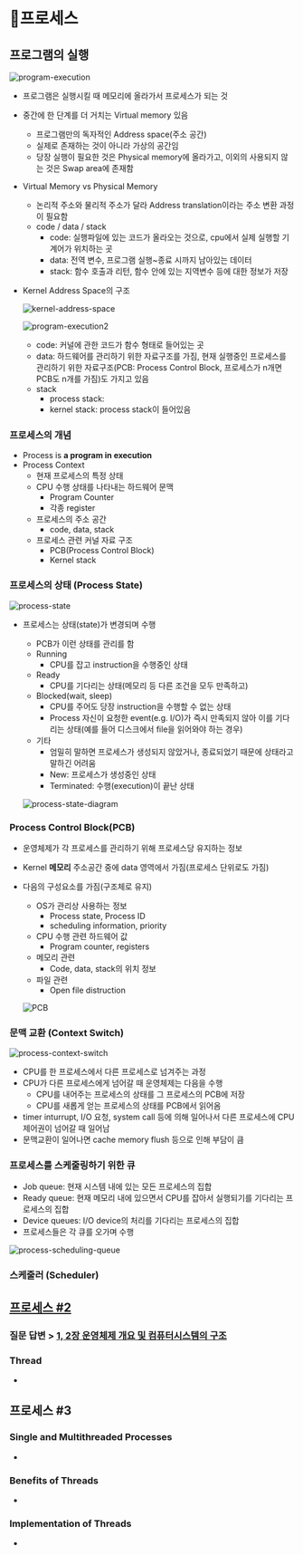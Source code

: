 # 프로세스



## 프로그램의 실행

![program-execution](src/program-execution.png)

- 프로그램은 실행시킬 때 메모리에 올라가서 프로세스가 되는 것
- 중간에 한 단계를 더 거치는 Virtual memory 있음
  - 프로그램만의 독자적인 Address space(주소 공간)
  - 실제로 존재하는 것이 아니라 가상의 공간임
  - 당장 실행이 필요한 것은 Physical memory에 올라가고, 이외의 사용되지 않는 것은 Swap area에 존재함
- Virtual Memory vs Physical Memory
  - 논리적 주소와 물리적 주소가 달라 Address translation이라는 주소 변환 과정이 필요함
  - code / data / stack
    - code: 실행파일에 있는 코드가 올라오는 것으로, cpu에서 실제 실행할 기계어가 위치하는 곳
    - data: 전역 변수, 프로그램 실행~종료 시까지 남아있는 데이터
    - stack: 함수 호출과 리턴, 함수 안에 있는 지역변수 등에 대한 정보가 저장

- Kernel Address Space의 구조

  ![kernel-address-space](src/kernel-address-space.png)

  ![program-execution2](src/program-execution2.png)

  - code: 커널에 관한 코드가 함수 형태로 들어있는 곳
  - data: 하드웨어를 관리하기 위한 자료구조를 가짐, 현재 실행중인 프로세스를 관리하기 위한 자료구조(PCB: Process Control Block, 프로세스가 n개면 PCB도 n개를 가짐)도 가지고 있음
  - stack
    - process stack: 
    - kernel stack: process stack이 들어있음



### 프로세스의 개념

- Process is <b>a program in execution</b>
- Process Context
  - 현재 프로세스의 특정 상태
  - CPU 수행 상태를 나타내는 하드웨어 문맥
    - Program Counter
    - 각종 register
  - 프로세스의 주소 공간
    - code, data, stack
  - 프로세스 관련 커널 자료 구조
    - PCB(Process Control Block)
    - Kernel stack

### 프로세스의  상태 (Process State)

![process-state](src/process-state.png)

- 프로세스는 상태(state)가 변경되며 수행

  - PCB가 이런 상태를 관리를 함
  - Running
    - CPU를 잡고 instruction을 수행중인 상태
  - Ready
    - CPU를 기다리는 상태(메모리 등 다른 조건을 모두 만족하고)
  - Blocked(wait, sleep)
    - CPU를 주어도 당장 instruction을 수행할 수 없는 상태
    - Process 자신이 요청한 event(e.g. I/O)가 즉시 만족되지 않아 이를 기다리는 상태(예를 들어 디스크에서 file을 읽어와야 하는 경우)
  - 기타
    - 엄밀히 말하면 프로세스가 생성되지 않았거나, 종료되었기 때문에 상태라고 말하긴 어려움
    - New: 프로세스가 생성중인 상태
    - Terminated: 수행(execution)이 끝난 상태

  ![process-state-diagram](src/process-state-diagram.png)

### Process Control Block(PCB)

- 운영체제가 각 프로세스를 관리하기 위해 프로세스당 유지하는 정보

- Kernel <b>메모리</b> 주소공간 중에 data 영역에서 가짐(프로세스 단위로도 가짐)

- 다음의 구성요소를 가짐(구조체로 유지)

  - OS가 관리상 사용하는 정보
    - Process state, Process ID
    - scheduling information, priority
  - CPU 수행 관련 하드웨어 값
    - Program counter, registers
  - 메모리 관련
    - Code, data, stack의 위치 정보
  - 파일 관련
    - Open file distruction

  ![PCB](src/PCB.png)

  

### 문맥 교환 (Context Switch)

![process-context-switch](src/process-context-switch.png)

- CPU를 한 프로세스에서 다른 프로세스로 넘겨주는 과정
- CPU가 다른 프로세스에게 넘어갈 때 운영체제는 다음을 수행
  - CPU를 내어주는 프로세스의 상태를 그 프로세스의 PCB에 저장
  - CPU를 새롭게 얻는 프로세스의 상태를 PCB에서 읽어옴
- timer inturrupt, I/O 요청, system call 등에 의해 일어나서 다른 프로세스에 CPU제어권이 넘어갈 때 일어남
- 문맥교환이 일어나면 cache memory flush 등으로 인해 부담이 큼

### 프로세스를 스케줄링하기 위한 큐

- Job queue: 현재 시스템 내에 있는 모든 프로세스의 집합
- Ready queue: 현재 메모리 내에 있으면서 CPU를 잡아서 실행되기를 기다리는 프로세스의 집합
- Device queues: I/O device의 처리를 기다리는 프로세스의 집합
- 프로세스들은 각 큐를 오가며 수행

![process-scheduling-queue](src/process-scheduling-queue.png)



### 스케줄러 (Scheduler)



## [프로세스 #2](https://core.ewha.ac.kr/publicview/C0101020140321141759959993?vmode=f)

### 질문 답변 > [1, 2장 운영체제 개요 및 컴퓨터시스템의 구조](운영체제/1,-2장-운영체제-개요-및-컴퓨터시스템의-구조.md)

### Thread

- 

## 프로세스 #3

### Single and Multithreaded Processes

- 

### Benefits of Threads

- 

### Implementation of Threads

-